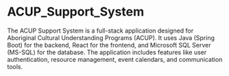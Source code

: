 # ACUP_Support_System
The ACUP Support System is a full-stack application designed for Aboriginal Cultural Understanding Programs
(ACUP). It uses Java (Spring Boot) for the backend, React for the frontend, and Microsoft SQL Server (MS-SQL) for the database. The application includes features like user authentication, resource management, event calendars, and communication tools.
